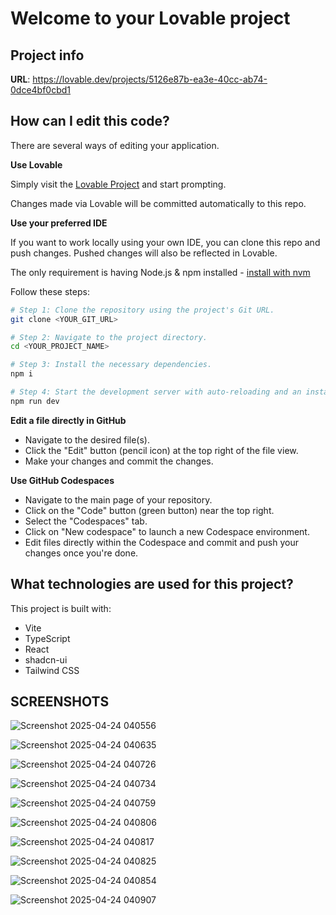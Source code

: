 # Welcome to your Lovable project

## Project info

**URL**: https://lovable.dev/projects/5126e87b-ea3e-40cc-ab74-0dce4bf0cbd1

## How can I edit this code?

There are several ways of editing your application.

**Use Lovable**

Simply visit the [Lovable Project](https://lovable.dev/projects/5126e87b-ea3e-40cc-ab74-0dce4bf0cbd1) and start prompting.

Changes made via Lovable will be committed automatically to this repo.

**Use your preferred IDE**

If you want to work locally using your own IDE, you can clone this repo and push changes. Pushed changes will also be reflected in Lovable.

The only requirement is having Node.js & npm installed - [install with nvm](https://github.com/nvm-sh/nvm#installing-and-updating)

Follow these steps:

```sh
# Step 1: Clone the repository using the project's Git URL.
git clone <YOUR_GIT_URL>

# Step 2: Navigate to the project directory.
cd <YOUR_PROJECT_NAME>

# Step 3: Install the necessary dependencies.
npm i

# Step 4: Start the development server with auto-reloading and an instant preview.
npm run dev
```

**Edit a file directly in GitHub**

- Navigate to the desired file(s).
- Click the "Edit" button (pencil icon) at the top right of the file view.
- Make your changes and commit the changes.

**Use GitHub Codespaces**

- Navigate to the main page of your repository.
- Click on the "Code" button (green button) near the top right.
- Select the "Codespaces" tab.
- Click on "New codespace" to launch a new Codespace environment.
- Edit files directly within the Codespace and commit and push your changes once you're done.

## What technologies are used for this project?

This project is built with:

- Vite
- TypeScript
- React
- shadcn-ui
- Tailwind CSS

## SCREENSHOTS
![Screenshot 2025-04-24 040556](https://github.com/user-attachments/assets/2e868480-1438-4a8b-855e-e3404f643588)

![Screenshot 2025-04-24 040635](https://github.com/user-attachments/assets/2c2060e6-628a-4014-b3a0-1878de96f996)

![Screenshot 2025-04-24 040726](https://github.com/user-attachments/assets/91e22383-4a5d-42f4-a70b-d787a7908e44)

![Screenshot 2025-04-24 040734](https://github.com/user-attachments/assets/b5224c28-d843-46e7-b780-cf84534dbb71)

![Screenshot 2025-04-24 040759](https://github.com/user-attachments/assets/125b8e0d-7a93-403f-a29b-831dc22ccbf4)

![Screenshot 2025-04-24 040806](https://github.com/user-attachments/assets/8f91e70c-c40b-44fd-a402-c2e40527cb94)

![Screenshot 2025-04-24 040817](https://github.com/user-attachments/assets/ff79974b-040a-4e35-9ddf-ad176f05594b)

![Screenshot 2025-04-24 040825](https://github.com/user-attachments/assets/e5067f9f-af83-46a2-92f5-12f5ad96afd5)

![Screenshot 2025-04-24 040854](https://github.com/user-attachments/assets/2430c1b0-d2ad-4c5c-a19b-a0816c2b45ef)

![Screenshot 2025-04-24 040907](https://github.com/user-attachments/assets/234f1e34-6aa2-4693-96ba-b3c6bf52ac48)
